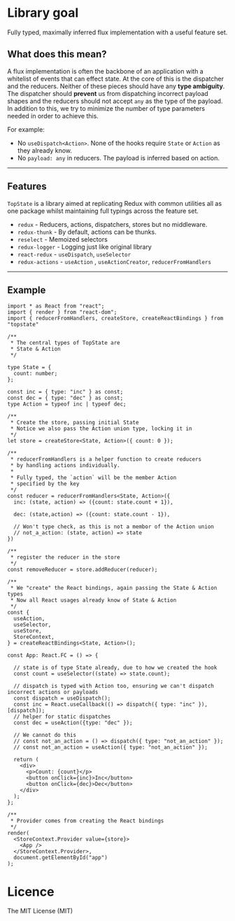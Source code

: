 
# Library goal

Fully typed, maximally inferred flux implementation with a useful feature set. 

## What does this mean?

A flux implementation is often the backbone of an application with a whitelist of events that can effect state. At the core of this is the dispatcher and the reducers. Neither of these pieces should have any **type ambiguity**. The dispatcher should **prevent** us from dispatching incorrect payload shapes and the reducers should not accept `any` as the type of the payload. In addition to this, we try to minimize the number of type parameters needed in order to achieve this.

For example:

- No `useDispatch<Action>`. None of the hooks require `State` or `Action` as they already know.
- No `payload: any` in reducers. The payload is inferred based on action.

---

## Features

`TopState` is a library aimed at replicating Redux with common utilities all as one package whilst maintaining full typings across the feature set.

- `redux` - Reducers, actions, dispatchers, stores but no middleware.
- `redux-thunk` - By default, actions can be thunks.
- `reselect` - Memoized selectors
- `redux-logger` - Logging just like original library
- `react-redux` - `useDispatch`, `useSelector`
- `redux-actions` - `useAction` , `useActionCreator`, `reducerFromHandlers`

---

## Example

```tsx
import * as React from "react";
import { render } from "react-dom";
import { reducerFromHandlers, createStore, createReactBindings } from "topstate"

/**
 * The central types of TopState are
 * State & Action
 */

type State = {
  count: number;
};

const inc = { type: "inc" } as const;
const dec = { type: "dec" } as const;
type Action = typeof inc | typeof dec;

/**
 * Create the store, passing initial State
 * Notice we also pass the Action union type, locking it in
 */
let store = createStore<State, Action>({ count: 0 });

/**
 * reducerFromHandlers is a helper function to create reducers
 * by handling actions individually.
 * 
 * Fully typed, the `action` will be the member Action
 * specified by the key
 */
const reducer = reducerFromHandlers<State, Action>({
  inc: (state, action) => ({count: state.count + 1}),

  dec: (state,action) => ({count: state.count - 1}),

  // Won't type check, as this is not a membor of the Action union
  // not_a_action: (state, action) => state
})

/**
 * register the reducer in the store
 */
const removeReducer = store.addReducer(reducer);

/**
 * We "create" the React bindings, again passing the State & Action types
 * Now all React usages already know of State & Action
 */
const {
  useAction,
  useSelector,
  useStore,
  StoreContext,
} = createReactBindings<State, Action>();

const App: React.FC = () => {

  // state is of type State already, due to how we created the hook
  const count = useSelector((state) => state.count);

  // dispatch is typed with Action too, ensuring we can't dispatch incorrect actions or payloads
  const dispatch = useDispatch();
  const inc = React.useCallback(() => dispatch({ type: "inc" }), [dispatch]);
  // helper for static dispatches
  const dec = useAction({type: "dec" });

  // We cannot do this
  // const not_an_action = () => dispatch({ type: "not_an_action" });
  // const not_an_action = useAction({ type: "not_an_action" });

  return (
    <div>
      <p>Count: {count}</p>
      <button onClick={inc}>Inc</button>
      <button onClick={dec}>Dec</button>
    </div>
  );
};

/**
 * Provider comes from creating the React bindings
 */
render(
  <StoreContext.Provider value={store}>
    <App />
  </StoreContext.Provider>,
  document.getElementById("app")
);

```

# Licence

The MIT License (MIT)